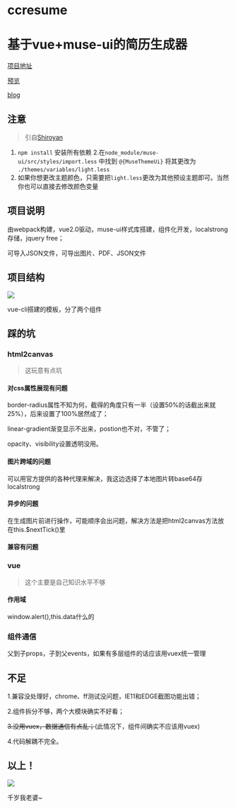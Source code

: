 # ccresume

# 基于vue+muse-ui的简历生成器

[项目地址](https://github.com/ccchangkong/ccresume)


[预览](https://ccchangkong.github.io/ccresume/)

[blog](http://www.vastskycc.com/?id=26)

## 注意
> 引自[Shiroyan](https://github.com/Shiroyan/vue-material-template/edit/master/README.md)

1. `npm install` 安装所有依赖
  2.在`node_module/muse-ui/src/styles/import.less` 中找到 `@{MuseThemeUi}`
    将其更改为 `./themes/variables/light.less`
2. 如果你想更改主题颜色，只需要把`light.less`更改为其他预设主题即可。当然你也可以直接去修改颜色变量

## 项目说明

由webpack构建，vue2.0驱动，muse-ui样式库搭建，组件化开发，localstrong存储，jquery free；

可导入JSON文件，可导出图片、PDF、JSON文件

## 项目结构

![](http://wx1.sinaimg.cn/large/6c7bfb12ly1fnxk25ob4gj20880jggm9)

vue-cli搭建的模板，分了两个组件

## 踩的坑

### html2canvas

> 这玩意有点坑

#### 对css属性展现有问题

border-radius属性不知为何，截得的角度只有一半（设置50%的话截出来就25%），后来设置了100%居然成了；

linear-gradient渐变显示不出来，postion也不对，不管了；

opacity、visibility设置透明没用。

#### 图片跨域的问题

可以用官方提供的各种代理来解决，我这边选择了本地图片转base64存localstrong

#### 异步的问题

在生成图片前进行操作，可能顺序会出问题，解决方法是把html2canvas方法放在this.$nextTick()里

#### 兼容有问题

### vue

> 这个主要是自己知识水平不够

#### 作用域

window.alert(),this.data什么的

### 组件通信

父到子props，子到父events，如果有多层组件的话应该用vuex统一管理

## 不足

1.兼容没处理好，chrome、ff测试没问题，IE11和EDGE截图功能出错；

2.组件拆分不够，两个大模块确实不好看；

~~3.没用vuex，数据通信有点乱；~~(此情况下，组件间确实不应该用vuex)

4.代码解耦不完全。

## 以上！

![](http://ww2.sinaimg.cn/large/6c7bfb12gw1fa4gzhxz2pj2050050mx9.jpg)

千岁我老婆~